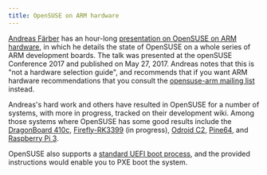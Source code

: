 ```yaml
---
title: OpenSUSE on ARM hardware
---
```


[Andreas Färber] has an hour-long [presentation on OpenSUSE on ARM hardware],
in which he details the state of OpenSUSE on a whole
series of ARM development boards. The talk was presented at
the openSUSE Conference 2017 and published on May 27, 2017.
Andreas notes that this is "not a hardware selection guide",
and recommends that if you want ARM hardware recommendations
that you consult the [opensuse-arm mailing list] instead.

[Andreas Färber]:https://en.opensuse.org/User:A_faerber
[presentation on OpenSUSE on ARM hardware]:https://youtu.be/qC5y5xg9Eu0
[opensuse-arm mailing list]:http://lists.opensuse.org/opensuse-arm/

Andreas's hard work and others have resulted in OpenSUSE for
a number of systems, with more in progress, tracked on their
development wiki. Among those systems where OpenSUSE has some
good results include the 
[DragonBoard 410c],
[Firefly-RK3399] (in progress),
[Odroid C2],
[Pine64],
and [Raspberry Pi 3].

[DragonBoard 410c]:https://en.opensuse.org/HCL:DragonBoard410c
[Firefly-RK3399]:https://en.opensuse.org/HCL:Firefly-RK3399
[Odroid C2]:https://en.opensuse.org/HCL:OdroidC2
[Pine64]:https://en.opensuse.org/HCL:Pine64
[Raspberry Pi 3]:https://en.opensuse.org/HCL:Raspberry_Pi3

OpenSUSE also supports a [standard UEFI boot process], and
the provided instructions would enable you to PXE boot the
system.

[standard UEFI boot process]:https://en.opensuse.org/HCL:AArch64_EFI

